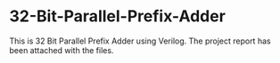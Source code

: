 # 32-Bit-Parallel-Prefix-Adder
This is 32 Bit Parallel Prefix Adder using Verilog. The project report has been attached with the files.

